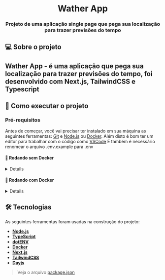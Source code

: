 <h1 align="center">Wather App</h1>

<h3 align="center">Projeto de uma aplicação single page que pega sua localização para trazer previsões do tempo</h3>

## 💻 Sobre o projeto

Wather App - é uma aplicação que pega sua localização para trazer previsões do tempo, foi desenvolvido com Next.js, TailwindCSS e Typescript
---

## 🚀 Como executar o projeto

### Pré-requisitos

Antes de começar, você vai precisar ter instalado em sua máquina as seguintes ferramentas:
[Git](https://git-scm.com) e [Node.js](https://nodejs.org/en/) ou [Docker](https://www.docker.com/).
Além disto é bom ter um editor para trabalhar com o código como [VSCode](https://code.visualstudio.com/)
E também é necessário renomear o arquivo .env.example para .env

#### 🎲 Rodando sem Docker

<details>

```bash

# Clone este repositório
$ git clone https://github.com/serjofrancisco/WeatherForecast

# Acesse a pasta do projeto no terminal
$ cd WeatherForecast

# Instale as dependências
$ npm install

# Execute a aplicação em modo de desenvolvimento
$ npm run dev

# A aplicação inciará na porta:3000 - acesse http://localhost:3000

```

</details>

#### 🎲 Rodando com Docker

<details>

```bash

# Clone este repositório
$ git clone https://github.com/serjofrancisco/WeatherForecast

# Acesse a pasta do projeto no terminal
$ cd WeatherForecast

# Suba o container
$ docker-compose up -d

# A aplicação inciará na porta:3000 - acesse http://localhost:3000

```

</details>

## 🛠 Tecnologias

As seguintes ferramentas foram usadas na construção do projeto:

- **[Node.js](https://nodejs.org/en/)**
- **[TypeScript](https://www.typescriptlang.org/)**
- **[dotENV](https://github.com/motdotla/dotenv)**
- **[Docker](https://www.docker.com/)**
- **[Next.js](https://nextjs.org/)**
- **[TailwindCSS](https://tailwindcss.com/)**
- **[Dayjs](https://day.js.org/)**

> Veja o arquivo  [package.json](https://github.com/serjofrancisco/WeatherForecast/blob/main/package.json)